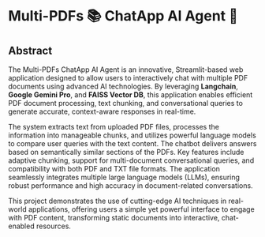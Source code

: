 
# Multi-PDFs 📚 ChatApp AI Agent 🤖

## Abstract
The Multi-PDFs ChatApp AI Agent is an innovative, Streamlit-based web application designed to allow users to interactively chat with multiple PDF documents using advanced AI technologies. By leveraging **Langchain**, **Google Gemini Pro**, and **FAISS Vector DB**, this application enables efficient PDF document processing, text chunking, and conversational queries to generate accurate, context-aware responses in real-time.

The system extracts text from uploaded PDF files, processes the information into manageable chunks, and utilizes powerful language models to compare user queries with the text content. The chatbot delivers answers based on semantically similar sections of the PDFs. Key features include adaptive chunking, support for multi-document conversational queries, and compatibility with both PDF and TXT file formats. The application seamlessly integrates multiple large language models (LLMs), ensuring robust performance and high accuracy in document-related conversations.

This project demonstrates the use of cutting-edge AI techniques in real-world applications, offering users a simple yet powerful interface to engage with PDF content, transforming static documents into interactive, chat-enabled resources.
